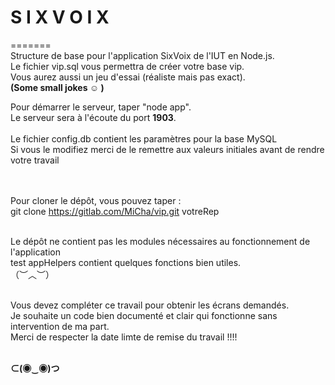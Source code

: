 # S I X V O I X
======= <br />
Structure de base pour l'application SixVoix de l'IUT en Node.js.<br />
Le fichier vip.sql vous permettra de créer votre base vip.<br />
Vous aurez aussi un jeu d'essai (réaliste mais pas exact).<br />
<b>(Some small jokes ☺ )</b><br />

Pour démarrer le serveur, taper "node app".<br />
Le serveur sera à l'écoute du port <b>1903</b>.<br /><br />
Le fichier config.db contient les paramètres pour la base MySQL<br />
Si vous le modifiez merci de le remettre aux valeurs initiales avant de rendre votre travail <br /><br /><br />

Pour cloner le dépôt, vous pouvez taper :<br />
git clone https://gitlab.com/MiCha/vip.git votreRep<br /><br />

Le dépôt ne contient pas les modules nécessaires au fonctionnement de l'application <br />
test
appHelpers contient quelques fonctions bien utiles.<br />
 （︶︿︶）<br /><br />

Vous devez compléter ce travail pour obtenir les écrans demandés.<br />
Je souhaite un code bien documenté et clair qui fonctionne sans intervention de ma part.<br />
Merci de respecter la date limte de remise du travail !!!!<br /><br />

<b> ⊂(◉‿◉)つ <b><br />

